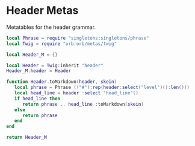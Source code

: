 # Header Metas

Metatables for the header grammar\.

```lua
local Phrase = require "singletons:singletons/phrase"
local Twig = require "orb:orb/metas/twig"
```

```lua
local Header_M = {}
```

```lua
local Header = Twig:inherit "header"
Header_M.header = Header
```



```lua
function Header.toMarkdown(header, skein)
   local phrase = Phrase (("#"):rep(header:select("level")():len()))
   local head_line = header :select "head_line"()
   if head_line then
      return phrase .. head_line :toMarkdown(skein)
   else
      return phrase
   end
end
```

```lua
return Header_M
```
